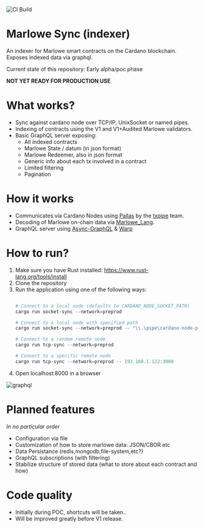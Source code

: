 ![CI Build](https://github.com/olofblomqvist/marlowe-indexer/actions/workflows/rust.yml/badge.svg?branch=main)

# Marlowe Sync (indexer)

An indexer for Marlowe smart contracts on the Cardano blockchain.
Exposes indexed data via graphql.

Current state of this repository: Early alpha/poc phase

**NOT YET READY FOR PRODUCTION USE**

# What works?

- Sync against cardano node over TCP/IP, UnixSocket or named pipes.
- Indexing of contracts using the V1 and V1+Audited Marlowe validators.
- Basic GraphQL server exposing:
    - All indexed contracts
    - Marlowe State / datum (in json format)
    - Marlowe Redeemer, also in json format
    - Generic info about each tx involved in a contract
    - Limited filtering
    - Pagination

# How it works

- Communicates via Cardano Nodes using [Pallas](https://github.com/txpipe/pallas) by the [txpipe](https://github.com/txpipe) team.
- Decoding of Marlowe on-chain data via [Marlowe_Lang](https://github.com/OlofBlomqvist/marlowe_lang).
- GraphQL server using [Async-GraphQL](https://github.com/async-graphql/async-graphql) & [Warp](https://github.com/seanmonstar/warp)

# How to run?

1. Make sure you have Rust installed: https://www.rust-lang.org/tools/install
2. Clone the repository
3. Run the application using one of the following ways: 
    ```powershell
    
    # Connect to a local node (defaults to CARDANO_NODE_SOCKET_PATH)
    cargo run socket-sync --network=preprod

    # Connect to a local node with specified path
    cargo run socket-sync --network=preprod -- "\\.\pipe\cardano-node-preprod"

    # Connect to a random remote node
    cargo run tcp-sync --network=preprod

    # Connect to a specific remote node
    cargo run tcp-sync --network=preprod -- 192.168.1.122:3000

    ```
4. Open localhost:8000 in a browser

![graphql](https://github.com/OlofBlomqvist/marlowe_indexer/blob/main/graphql.png)

# Planned features

*In no particular order*

- Configuration via file
- Customization of how to store marlowe data: JSON/CBOR etc
- Data Persistance (redis,mongodb,file-system,etc?)
- GraphQL subscriptions (with filtering)
- Stabilize structure of stored data (what to store about each contract and how)

# Code quality

- Initially during POC, shortcuts will be taken..
- Will be improved greatly before V1 release.
